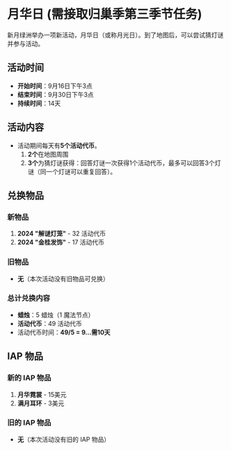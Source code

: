 # 月华日 (需接取归巢季第三季节任务)

新月绿洲举办一项新活动，月华日（或称月光日）。到了地图后，可以尝试猜灯谜并参与活动。

## 活动时间
- **开始时间**：9月16日下午3点
- **结束时间**：9月30日下午3点
- **持续时间**：14天

## 活动内容
- 活动期间每天有**5个活动代币**。
  1. **2个**在地图周围
  2. **3个**为猜灯谜获得：回答灯谜一次获得1个活动代币，最多可以回答3个灯谜（同一个灯谜可以重复回答）。

## 兑换物品

### 新物品
1. **2024 "解谜灯笼"** - 32 活动代币
2. **2024 "金桂发饰"** - 17 活动代币

### 旧物品
- **无**（本次活动没有旧物品可兑换）

### 总计兑换内容
- **蜡烛**：5 蜡烛（1 魔法节点）
- **活动代币**：49 活动代币
- 活动代币时间：**49/5 = 9...需10天**

## IAP 物品

### 新的 IAP 物品
1. **月华霓裳** - 15美元
2. **满月耳环** - 3美元

### 旧的 IAP 物品
- **无**（本次活动没有旧的 IAP 物品）